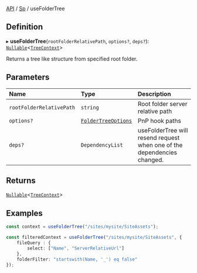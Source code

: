 [API](../index.md) / [Sp](../index.md#sp) / useFolderTree

## Definition

▸ **useFolderTree**(`rootFolderRelativePath`, `options?`, `deps?`): [`Nullable`](../Types/NullableT.md)<[`TreeContext`](../Interfaces/TreeContext.md)\>

Returns a tree like structure from specified root folder.

## Parameters

| Name | Type | Description |
| :------ | :------ | :------ |
| `rootFolderRelativePath` | `string` | Root folder server relative path |
| `options?` | [`FolderTreeOptions`](../Interfaces/FolderTreeOptions.md) | PnP hook paths |
| `deps?` | `DependencyList` | useFolderTree will resend request when one of the dependencies changed. |

## Returns

[`Nullable`](../Types/NullableT.md)<[`TreeContext`](../Interfaces/TreeContext.md)\>

## Examples

```typescript
const context = useFolderTree("/sites/mysite/SiteAssets");

const filteredContext = useFolderTree("/sites/mysite/SiteAssets", {
	fileQuery : {
		select: ["Name", "ServerRelativeUrl"]
	},
	folderFilter: "startswith(Name, '_') eq false"
});
```